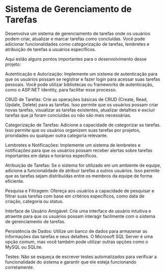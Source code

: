 # Sistema de Gerenciamento de Tarefas

   Desenvolva um sistema de gerenciamento de tarefas onde os usuários podem criar, atualizar e marcar tarefas como concluídas. Você pode adicionar funcionalidades como categorização de tarefas, lembretes e atribuição de tarefas a usuários específicos.

Aqui estão alguns pontos importantes para o desenvolvimento desse projeto:

Autenticação e Autorização: Implemente um sistema de autenticação para que os usuários possam se registrar e fazer login para acessar suas tarefas pessoais. Você pode utilizar bibliotecas ou frameworks de autenticação, como o ASP.NET Identity, para facilitar esse processo.

CRUD de Tarefas: Crie as operações básicas de CRUD (Create, Read, Update, Delete) para as tarefas. Isso permite que os usuários possam criar novas tarefas, visualizar as tarefas existentes, atualizar detalhes e excluir tarefas que já foram concluídas ou não são mais necessárias.

Categorização de Tarefas: Adicione a capacidade de categorizar as tarefas. Isso permite que os usuários organizem suas tarefas por projetos, prioridades ou qualquer outra categoria relevante.

Lembretes e Notificações: Implemente um sistema de lembretes e notificações para que os usuários possam receber alertas sobre tarefas importantes em datas e horários específicos.

Atribuição de Tarefas: Se o sistema for utilizado em um ambiente de equipe, adicione a funcionalidade de atribuir tarefas a outros usuários. Isso permite que as tarefas sejam distribuídas entre os membros da equipe de forma eficiente.

Pesquisa e Filtragem: Ofereça aos usuários a capacidade de pesquisar e filtrar suas tarefas com base em critérios específicos, como data de criação, categoria ou status.

Interface de Usuário Amigável: Crie uma interface de usuário intuitiva e atraente para que os usuários possam interagir facilmente com o sistema de gerenciamento de tarefas.

Persistência de Dados: Utilize um banco de dados para armazenar as informações das tarefas e seus detalhes. O Microsoft SQL Server é uma opção comum, mas você também pode utilizar outras opções como o MySQL ou SQLite.

Testes: Não se esqueça de escrever testes automatizados para verificar a funcionalidade do sistema e garantir que ele esteja funcionando corretamente.
